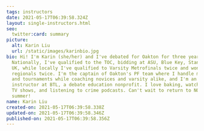 ```yaml
---
tags: instructors
date: 2021-05-17T06:39:58.324Z
layout: single-instructors.html
seo:
  twitter:card: summary
picture:
  alt: Karin Liu
  url: /static/images/karinbio.jpg
bio: Hi! I'm Karin (she/her) and I've debated for Oakton for three years.
  Nationally, I've qualified to the TOC, bidding at ASU, Blue Key, Stanford, and
  UK, while locally I've qualified to Varsity Metrofinals twice and won VHSL
  regionals twice. I'm the captain of Oakton's PF team where I handle meetings
  and tournaments while coaching novices and varsity alike, and I'm an
  instructor at BTL, a debate education nonprofit. I love baking, watching crime
  TV shows, and listening to crime podcasts. Can't wait to return to NOVA this
  summer!
name: Karin Liu
created-on: 2021-05-17T06:39:58.338Z
updated-on: 2021-05-17T06:39:58.346Z
published-on: 2021-05-17T06:39:58.356Z
---
```

